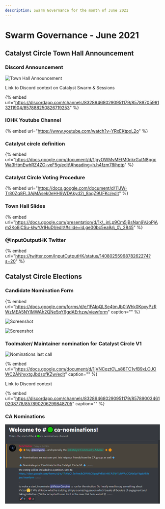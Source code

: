 ```yaml
---
description: Swarm Governance for the month of June 2021
---
```


# Swarm Governance - June 2021

## Catalyst Circle Town Hall Announcement

### Discord Announcement

![Town Hall Announcement](https://user-images.githubusercontent.com/25156451/123560426-e9f44500-d799-11eb-952d-26fe00070474.png)

Link to Discord context on Catalyst Swarm & Sessions

{% embed url="https://discordapp.com/channels/832894680290951179/857887059913211904/857888250826719253" %}



### IOHK Youtube Channel

{% embed url="https://www.youtube.com/watch?v=YRxEKtpoL2o" %}

### Catalyst circle definition

{% embed url="https://docs.google.com/document/d/1IgyOWMvMEtM0nkrGutN8pgcWa3HtmEwhRZ4ZO-veF5g/edit\#heading=h.h4fzm78ihptp" %}

### Catalyst Circle Voting Procedure

{% embed url="https://docs.google.com/document/d/11JW-Tr80Zq8FL3AjMAsek0eHH9WDAkyd2\_8aqZ9UFKc/edit" %}

### Town Hall Slides

{% embed url="https://docs.google.com/presentation/d/1k\_jnLp9Cm5jBsNan9VJoPjAm2Ko8jCSu-klwYA1HuDI/edit\#slide=id.ge00bc5ea9a\_0\_2845" %}

### @InputOutputHK Twitter

{% embed url="https://twitter.com/InputOutputHK/status/1408025596878262274?s=20" %}



## Catalyst Circle Elections

### Candidate Nomination Form

{% embed url="https://docs.google.com/forms/d/e/1FAIpQLSe4tmJb0lWhk0KpxyPzRWzMEA5NYlMWAh2QNe5pY6gdAErhzw/viewform" caption="" %}

![Screenshot](https://user-images.githubusercontent.com/25156451/123558713-a3015200-d78f-11eb-942f-431533021ab9.png)

![Screenshot](https://user-images.githubusercontent.com/25156451/123558716-a7c60600-d78f-11eb-9f25-995f5dbacd27.png)

### Toolmaker/ Maintainer nomination for Catalyst Circle V1

![Nominations last call](https://user-images.githubusercontent.com/25156451/123558325-8cf29200-d78d-11eb-83ba-8556b9b2990f.png)

{% embed url="https://docs.google.com/document/d/1jVNCqztO\_s88TC1yfB9xLOJOWC2ANhyxtgJbdsofKZw/edit" caption="" %}

Link to Discord context

{% embed url="https://discordapp.com/channels/832894680290951179/857890034610208778/857890206299848705" caption="" %}

### CA Nominations

![Welcome to \#ca-nominations](../.gitbook/assets/2021-06-27-12-.png)

